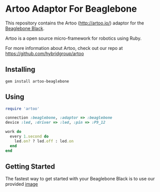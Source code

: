 # Artoo Adaptor For Beaglebone

This repository contains the Artoo (http://artoo.io/) adaptor for the [Beaglebone Black](http://beagleboard.org/Products/BeagleBone+Black/).

Artoo is a open source micro-framework for robotics using Ruby.

For more information about Artoo, check out our repo at https://github.com/hybridgroup/artoo

## Installing

```
gem install artoo-beaglebone
```

## Using

```ruby
require 'artoo'

connection :beaglebone, :adaptor => :beaglebone
device :led, :driver => :led, :pin => :P9_12

work do
  every 1.second do
    led.on? ? led.off : led.on
  end
end
```

## Getting Started

The fastest way to get started with your Beaglebone Black is to use our provided [image](https://github.com/hybridgroup/artoo-beaglebone/wiki/artoo-image-instructions)
